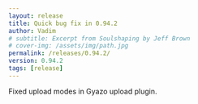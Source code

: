 ```yaml
---
layout: release
title: Quick bug fix in 0.94.2
author: Vadim
# subtitle: Excerpt from Soulshaping by Jeff Brown
# cover-img: /assets/img/path.jpg
permalink: /releases/0.94.2/
version: 0.94.2
tags: [release]
---
```


Fixed upload modes in Gyazo upload plugin.

